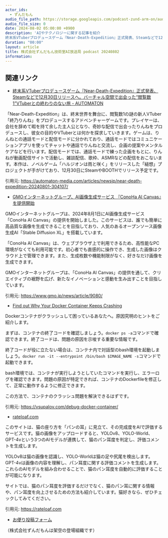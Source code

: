 ```yaml
---
actor_ids:
  - ずんだもん
audio_file_path: https://storage.googleapis.com/podcast-zund-arm-on/audio/株式会社ずんだもん技術室AI放送局_podcast_20240802.mp3
audio_file_size: 0
date: 2024-08-02 05:00:00 +0900
description: 'AIやテクノロジーに関する記事を紹介  
終末系VTuberプロデュースゲーム『Near-Death-Expedition』正式発表、Steamなどで12月30日リリースへ。バーチャル空間で出会った“閲覧数1”VTuberとの終わりのない旅 - AUTOMATON、GMOインターネットグループ、AI画像生成サービス 『ConoHa AI Canvas』を提供開始、Find out Why Your Docker Container Keeps Crashing、rateloaf.com'
duration: "00:00"
layout: article
title: 株式会社ずんだもん技術室AI放送局 podcast 20240802
information: 
---
```


## 関連リンク


- [終末系VTuberプロデュースゲーム『Near-Death-Expedition』正式発表、Steamなどで12月30日リリースへ。バーチャル空間で出会った“閲覧数1”VTuberとの終わりのない旅 - AUTOMATON](https://automaton-media.com/articles/newsjp/near-death-expedition-20240801-304107/)  


「Near-Death-Expedition」は、終末世界を舞台に、閲覧数1の謎の新人VTuber「終乃りんね」をプロデュースするアドベンチャーゲームです。プレイヤーは、会社を辞めて暇を持て余した主人公となり、奇妙な配信で出会ったりんねをプロデュースし、彼女の目的やVTuberとは何かを探求していきます。ゲームは、りんねとの通話モードと配信モードに分かれており、通話モードではコミュニケーションアプリを使ってチャットや通話でりんねと交流し、企画の提案やメンタルケアなどを行います。配信モードでは、通話モードで練った企画をもとに、りんねが動画配信サイトで活動し、雑談配信、歌枠、ASMRなどの配信をおこないます。本作は、ノベルゲーム「ハルジオンは雨と咲く」をリリースした「縋想」プロジェクトが手がけており、12月30日にSteamやBOOTHでリリース予定です。 


引用元: https://automaton-media.com/articles/newsjp/near-death-expedition-20240801-304107/


- [GMOインターネットグループ、AI画像生成サービス 『ConoHa AI Canvas』を提供開始](https://www.gmo.jp/news/article/9080/)  


GMOインターネットグループは、2024年8月1日にAI画像生成サービス「ConoHa AI Canvas」の提供を開始しました。このサービスは、誰でも簡単に高品質な画像を生成できることを目指しており、人気のあるオープンソース画像生成AI「Stable Diffusion XL」を搭載しています。

「ConoHa AI Canvas」は、ウェブブラウザ上で利用できるため、高性能なPC環境がなくても利用可能です。初心者でも直感的に操作でき、生成した画像はクラウド上で管理できます。また、生成枚数や機能制限がなく、好きなだけ画像を生成できます。

GMOインターネットグループは、「ConoHa AI Canvas」の提供を通して、クリエイティブの裾野を広げ、新たなイノベーションと感動を生み出すことを目指しています。 


引用元: https://www.gmo.jp/news/article/9080/


- [Find out Why Your Docker Container Keeps Crashing](https://vsupalov.com/debug-docker-container/)  


Dockerコンテナがクラッシュして困っているあなたへ。原因究明のヒントをご紹介します。

まずは、コンテナの終了コードを確認しましょう。`docker ps -a`コマンドで確認できます。終了コードは、問題の原因を示唆する重要な情報です。

終了コードが役に立たない場合は、コンテナ内で対話型のbash環境を起動しましょう。`docker run -it --entrypoint /bin/bash $IMAGE_NAME -s`コマンドで起動できます。

bash環境では、コンテナが実行しようとしていたコマンドを実行し、エラーログを確認できます。問題の原因が特定できれば、コンテナのDockerfileを修正して、正常に動作するように修正できます。

この方法で、コンテナのクラッシュ問題を解決できるはずです。

引用元: https://vsupalov.com/debug-docker-container/


- [rateloaf.com](https://rateloaf.com)  

 
このサイトは、猫の座り方を「パンの耳」に見立て、その完成度をAIで評価するサービスです。猫の画像をアップロードすると、YOLOv8、YOLO-World、GPT-4vという3つのAIモデルが連携して、猫のパン耳度を判定し、評価コメントを生成します。

YOLOv8は猫の画像を認識し、YOLO-Worldは猫の足や尻尾を検出します。GPT-4vは画像の内容を理解し、パン耳度に関する評価コメントを生成します。これらのAIモデルを組み合わせることで、猫のパン耳度を自動的に評価することが可能になります。

サイトでは、猫のパン耳度を評価するだけでなく、猫のパン耳に関する情報や、パン耳度を向上させるための方法も紹介しています。猫好きなら、ぜひチェックしてみてください。 


引用元: https://rateloaf.com



- [お便り投稿フォーム](https://forms.gle/ffg4JTfqdiqK62qf9)

（株式会社ずんだもんは架空の登場組織です）
